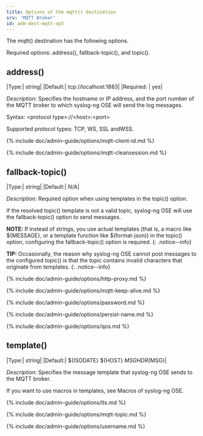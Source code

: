 ```yaml
---
title: Options of the mqtt() destination
srv: 'MQTT Broker'
id: adm-dest-mqtt-opt
---
```


The mqtt() destination has the following options.

Required options: address(), fallback-topic(), and topic().

## address()

|Type:|       string|
|Default:|    tcp://localhost:1883|
|Required: |  yes|

*Description:* Specifies the hostname or IP address, and the port number
of the MQTT broker to which syslog-ng OSE will send the log messages.

Syntax: \<protocol type\>://\<host\>:\<port\>

Supported protocol types: TCP, WS, SSL andWSS.

{% include doc/admin-guide/options/mqtt-client-id.md %}

{% include doc/admin-guide/options/mqtt-cleansession.md %}

## fallback-topic()

|Type:|      string|
|Default:|   N/A|

*Description:* Required option when using templates in the topic()
option.

If the resolved topic() template is not a valid topic, syslog-ng OSE
will use the fallback-topic() option to send messages.

**NOTE:** If instead of strings, you use actual templates (that is, a macro
like ${MESSAGE}, or a template function like $(format-json)) in the
topic() option, configuring the fallback-topic() option is required.
{: .notice--info}

**TIP:** Occasionally, the reason why syslog-ng OSE cannot post messages to
the configured topic() is that the topic contains invalid characters
that originate from templates.
{: .notice--info}

{% include doc/admin-guide/options/http-proxy.md %}

{% include doc/admin-guide/options/mqtt-keep-alive.md %}

{% include doc/admin-guide/options/password.md %}

{% include doc/admin-guide/options/persist-name.md %}

{% include doc/admin-guide/options/qos.md %}

## template()

|Type:|      string|
|Default:|   ${ISODATE} ${HOST} ${MSGHDR}${MSG}|

*Description:* Specifies the message template that syslog-ng OSE sends
to the MQTT broker.

If you want to use macros in templates, see
Macros of syslog-ng OSE.  

{% include doc/admin-guide/options/tls.md %}

{% include doc/admin-guide/options/mqtt-topic.md %}

{% include doc/admin-guide/options/username.md %}
